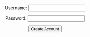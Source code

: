 <html>
<head> 
    <link rel="stylesheet" href="createaccount.css">
</head>

<body>
<form action="javascript:signup_user()">
    <center>
    <p><label>
        Username:
        <input type="text" name="username" id="username" required>
    </label></p>
    <p><label>
        Password:
        <input type="text" name="password" id="password" required>
    </label></p>
    <p><button>Create Account</button></p>
    <p id="message"></p>
    </center>
</form>

<script>

    function signup_user(){

        // URL for deployment
        // var url = "https://lwu1822.github.io/SassySwiftiesFrontend"
        // Comment out next line for local testing
        url = "http://localhost:8036"
        // Authenticate endpoint
        const signup_url = url + '/api/users/';

        // Set body to include login data
        const body = {
            username: document.getElementById("username").value,
            password: document.getElementById("password").value
        };

        // Set Headers to support cross origin
        const requestOptions = {
            method: 'POST',
            mode: 'cors', // no-cors, *cors, same-origin
            cache: 'no-cache', // *default, no-cache, reload, force-cache, only-if-cached
            // credentials: 'include', // include, *same-origin, omit
            body: JSON.stringify(body),
            headers: {
                "content-type": "application/json",
            },
        };

//        document.getElementById("message").innerHTML ="jsjsjs";

        // Fetch JWT
        fetch(signup_url, requestOptions)
        .then(response => {
            // trap error response from Web API
            if (response.status !== 200) {
                const message = 'Account creation error: ' + response.status + " " + response.statusText;
                document.getElementById("message").innerHTML = message;
                localStorage.removeItem("username");
                return;
            }
            // Valid response will contain json data

            response.json().then(data => {
                const message = 'Account creation success: ' + data.name;
                document.getElementById("message").innerHTML = message;
                localStorage.setItem("username", data.username);
                localStorage.setItem("password", data.password)
            })
        })
    }


</script>

</html>
